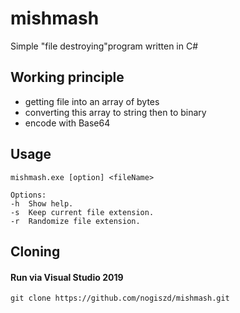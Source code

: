 # mishmash
Simple "file destroying"program written in C#

## Working principle
- getting file into an array of bytes
- converting this array to string then to binary
- encode with Base64

## Usage
`mishmash.exe [option] <fileName>`
```
Options:
-h	Show help.
-s	Keep current file extension.
-r	Randomize file extension.
```

## Cloning
#### Run via Visual Studio 2019

`git clone https://github.com/nogiszd/mishmash.git`
